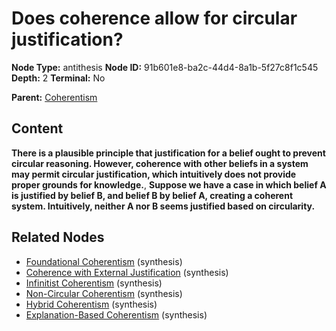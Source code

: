 # Does coherence allow for circular justification?

**Node Type:** antithesis
**Node ID:** 91b601e8-ba2c-44d4-8a1b-5f27c8f1c545
**Depth:** 2
**Terminal:** No

**Parent:** [Coherentism](coherentism.md)

## Content

**There is a plausible principle that justification for a belief ought to prevent circular reasoning. However, coherence with other beliefs in a system may permit circular justification, which intuitively does not provide proper grounds for knowledge.**, **Suppose we have a case in which belief A is justified by belief B, and belief B by belief A, creating a coherent system. Intuitively, neither A nor B seems justified based on circularity.**

## Related Nodes

- [Foundational Coherentism](foundational-coherentism.md) (synthesis)
- [Coherence with External Justification](coherence-with-external-justification.md) (synthesis)
- [Infinitist Coherentism](infinitist-coherentism.md) (synthesis)
- [Non-Circular Coherentism](non-circular-coherentism.md) (synthesis)
- [Hybrid Coherentism](hybrid-coherentism.md) (synthesis)
- [Explanation-Based Coherentism](explanation-based-coherentism.md) (synthesis)
